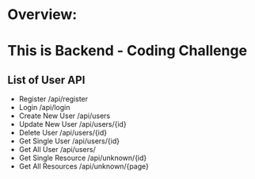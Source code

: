 # Overview:

# This is Backend - Coding Challenge

## List of User API

- Register /api/register
- Login /api/login
- Create New User /api/users
- Update New User /api/users/{id}
- Delete User /api/users/{id}
- Get Single User /api/users/{id}
- Get All User /api/users/
- Get Single Resource /api/unknown/{id}
- Get All Resources /api/unknown/{page}

